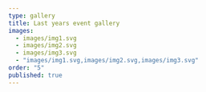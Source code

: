 ```yaml
---
type: gallery
title: Last years event gallery
images: 
  - images/img1.svg
  - images/img2.svg
  - images/img3.svg
  - "images/img1.svg,images/img2.svg,images/img3.svg"
order: "5"
published: true
---
```


